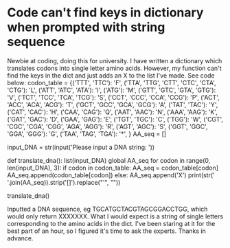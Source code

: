 
# Code can't find keys in dictionary when prompted with string sequence

Newbie at coding, doing this for university. I have written a dictionary which translates codons into single letter amino acids. However, my function can't find the keys in the dict and just adds an X to the list I've made. See code below:
codon_table = {('TTT', 'TTC'): 'F',
               ('TTA', 'TTG', 'CTT', 'CTC', 'CTA', 'CTG'): 'L',
               ('ATT', 'ATC', 'ATA'): 'I',
               ('ATG'): 'M',
               ('GTT', 'GTC', 'GTA', 'GTG'): 'V',
               ('TCT', 'TCC', 'TCA', 'TCG'): 'S',
               ('CCT', 'CCC', 'CCA', 'CCG'): 'P',
               ('ACT', 'ACC', 'ACA', 'ACG'): 'T',
               ('GCT', 'GCC', 'GCA', 'GCG'): 'A',
               ('TAT', 'TAC'): 'Y',
               ('CAT', 'CAC'): 'H',
               ('CAA', 'CAG'): 'Q',
               ('AAT', 'AAC'): 'N',
               ('AAA', 'AAG'): 'K',
               ('GAT', 'GAC'): 'D',
               ('GAA', 'GAG'): 'E',
               ('TGT', 'TGC'): 'C',
               ('TGG'): 'W',
               ('CGT', 'CGC', 'CGA', 'CGG', 'AGA', 'AGG'): 'R',
               ('AGT', 'AGC'): 'S',
               ('GGT', 'GGC', 'GGA', 'GGG'): 'G',
               ('TAA', 'TAG', 'TGA'): '*',
               }
AA_seq = []

input_DNA = str(input('Please input a DNA string: '))

def translate_dna():
    list(input_DNA)
    global AA_seq
    for codon in range(0, len(input_DNA), 3):
        if codon in codon_table:
            AA_seq = codon_table[codon]
            AA_seq.append(codon_table[codon])
        else:
            AA_seq.append('X')
    print(str(' '.join(AA_seq)).strip('[]').replace("'", ""))

translate_dna()

Inputted a DNA sequence, eg TGCATGCTACGTAGCGGACCTGG, which would only return XXXXXXX. What I would expect is a string of single letters corresponding to the amino acids in the dict.
I've been staring at it for the best part of an hour, so I figured it's time to ask the experts. Thanks in advance.

        